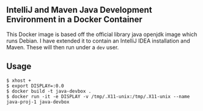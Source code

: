 IntelliJ and Maven Java Development Environment in a Docker Container
---------------------------------------------------------------------

This Docker image is based off the official library java openjdk image which runs Debian.  I have extended it to contain an IntelliJ IDEA installation and Maven.  These will then run under a `dev` user.

Usage
-----
	$ xhost +
	$ export DISPLAY=:0.0
	$ docker build -t java-devbox .
	$ docker run -it -e DISPLAY -v /tmp/.X11-unix:/tmp/.X11-unix --name java-proj-1 java-devbox
